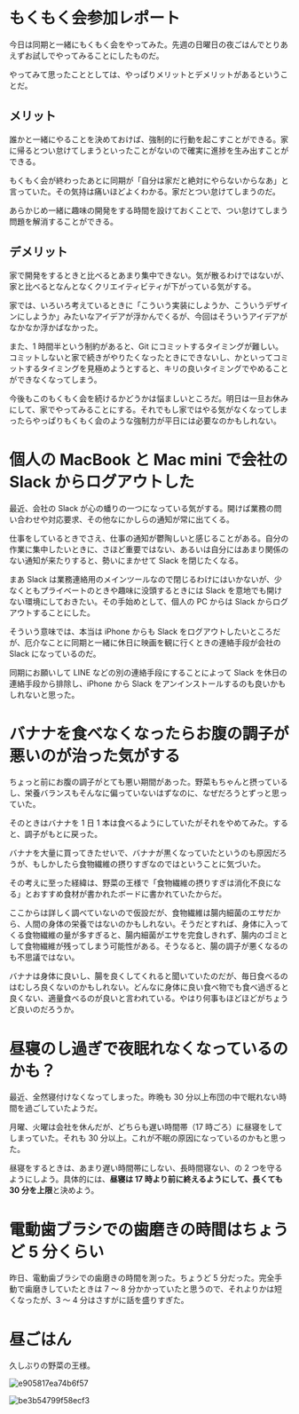 # もくもく会参加レポート
今日は同期と一緒にもくもく会をやってみた。先週の日曜日の夜ごはんでとりあえずお試しでやってみることにしたものだ。

やってみて思ったこととしては、やっぱりメリットとデメリットがあるということだ。

## メリット
誰かと一緒にやることを決めておけば、強制的に行動を起こすことができる。家に帰るとつい怠けてしまうといったことがないので確実に進捗を生み出すことができる。

もくもく会が終わったあとに同期が「自分は家だと絶対にやらないからなあ」と言っていた。その気持は痛いほどよくわかる。家だとつい怠けてしまうのだ。

あらかじめ一緒に趣味の開発をする時間を設けておくことで、つい怠けてしまう問題を解消することができる。

## デメリット
家で開発をするときと比べるとあまり集中できない。気が散るわけではないが、家と比べるとなんとなくクリエイティビティが下がっている気がする。

家では、いろいろ考えているときに「こういう実装にしようか、こういうデザインにしようか」みたいなアイデアが浮かんでくるが、今回はそういうアイデアがなかなか浮かばなかった。

また、1 時間半という制約があると、Git にコミットするタイミングが難しい。コミットしないと家で続きがやりたくなったときにできないし、かといってコミットするタイミングを見極めようとすると、キリの良いタイミングでやめることができなくなってしまう。

今後もこのもくもく会を続けるかどうかは悩ましいところだ。明日は一旦お休みにして、家でやってみることにする。それでもし家ではやる気がなくなってしまったらやっぱりもくもく会のような強制力が平日には必要なのかもしれない。

# 個人の MacBook と Mac mini で会社の Slack からログアウトした
最近、会社の Slack が心の蟠りの一つになっている気がする。開けば業務の問い合わせや対応要求、その他なにかしらの通知が常に出てくる。

仕事をしているときでさえ、仕事の通知が鬱陶しいと感じることがある。自分の作業に集中したいときに、さほど重要ではない、あるいは自分にはあまり関係のない通知が来たりすると、勢いにまかせて Slack を閉じたくなる。

まあ Slack は業務連絡用のメインツールなので閉じるわけにはいかないが、少なくともプライベートのときや趣味に没頭するときには Slack を意地でも開けない環境にしておきたい。その手始めとして、個人の PC からは Slack からログアウトすることにした。

そういう意味では、本当は iPhone からも Slack をログアウトしたいところだが、厄介なことに同期と一緒に休日に映画を観に行くときの連絡手段が会社の Slack になっているのだ。

同期にお願いして LINE などの別の連絡手段にすることによって Slack を休日の連絡手段から排除し、iPhone から Slack をアンインストールするのも良いかもしれないと思った。

# バナナを食べなくなったらお腹の調子が悪いのが治った気がする
ちょっと前にお腹の調子がとても悪い期間があった。野菜もちゃんと摂っているし、栄養バランスもそんなに偏っていないはずなのに、なぜだろうとずっと思っていた。

そのときはバナナを 1 日 1 本は食べるようにしていたがそれをやめてみた。すると、調子がもとに戻った。

バナナを大量に買ってきたせいで、バナナが黒くなっていたというのも原因だろうが、もしかしたら食物繊維の摂りすぎなのではということに気づいた。

その考えに至った経緯は、野菜の王様で「食物繊維の摂りすぎは消化不良になる」とおすすめ食材が書かれたボードに書かれていたからだ。

ここからは詳しく調べていないので仮設だが、食物繊維は腸内細菌のエサだから、人間の身体の栄養ではないのかもしれない。そうだとすれば、身体に入ってくる食物繊維の量が多すぎると、腸内細菌がエサを完食しきれず、腸内のゴミとして食物繊維が残ってしまう可能性がある。そうなると、腸の調子が悪くなるのも不思議ではない。

バナナは身体に良いし、腸を良くしてくれると聞いていたのだが、毎日食べるのはむしろ良くないのかもしれない。どんなに身体に良い食べ物でも食べ過ぎると良くない、適量食べるのが良いと言われている。やはり何事もほどほどがちょうど良いのだろうか。

# 昼寝のし過ぎで夜眠れなくなっているのかも？
最近、全然寝付けなくなってしまった。昨晩も 30 分以上布団の中で眠れない時間を過ごしていたようだ。

月曜、火曜は会社を休んだが、どちらも遅い時間帯（17 時ごろ）に昼寝をしてしまっていた。それも 30 分以上。これが不眠の原因になっているのかもと思った。

昼寝をするときは、あまり遅い時間帯にしない、長時間寝ない、の 2 つを守るようにしよう。具体的には、**昼寝は 17 時より前に終えるようにして、長くても 30 分を上限**と決めよう。

# 電動歯ブラシでの歯磨きの時間はちょうど 5 分くらい
昨日、電動歯ブラシでの歯磨きの時間を測った。ちょうど 5 分だった。完全手動で歯磨きしていたときは 7 〜 8 分かかっていたと思うので、それよりかは短くなったが、3 〜 4 分はさすがに話を盛りすぎた。

# 昼ごはん
久しぶりの野菜の王様。

![e905817ea74b6f57](https://noraworld.github.io/box-bulbasaur/2019/09/e905817ea74b6f57.jpg)

![be3b54799f58ecf3](https://noraworld.github.io/box-bulbasaur/2019/09/be3b54799f58ecf3.jpg)
